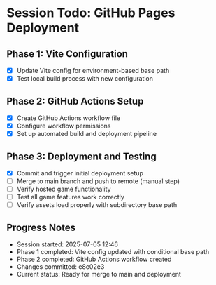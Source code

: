 # Session Todo: GitHub Pages Deployment

## Phase 1: Vite Configuration
- [x] Update Vite config for environment-based base path
- [x] Test local build process with new configuration

## Phase 2: GitHub Actions Setup  
- [x] Create GitHub Actions workflow file
- [x] Configure workflow permissions
- [x] Set up automated build and deployment pipeline

## Phase 3: Deployment and Testing
- [x] Commit and trigger initial deployment setup
- [ ] Merge to main branch and push to remote (manual step)
- [ ] Verify hosted game functionality
- [ ] Test all game features work correctly
- [ ] Verify assets load properly with subdirectory base path

## Progress Notes
- Session started: 2025-07-05 12:46
- Phase 1 completed: Vite config updated with conditional base path
- Phase 2 completed: GitHub Actions workflow created
- Changes committed: e8c02e3
- Current status: Ready for merge to main and deployment